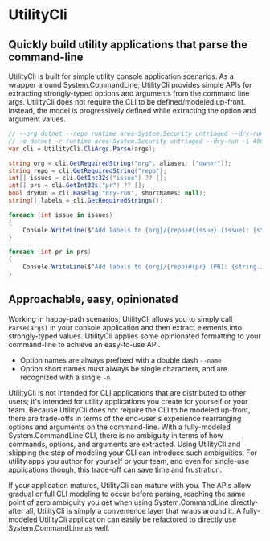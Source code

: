 # UtilityCli

## Quickly build utility applications that parse the command-line

UtilityCli is built for simple utility console application scenarios. As a wrapper around System.CommandLine, UtilityCli provides simple APIs for extracting strongly-typed options and arguments from the command line args. UtilityCli does not require the CLI to be defined/modeled up-front. Instead, the model is progressively defined while extracting the option and argument values.

```csharp
// --org dotnet --repo runtime area-System.Security untriaged --dry-run --issue 40075 --pr 40075
// -o dotnet -r runtime area-System.Security untriaged --dry-run -i 40075 -p 40075
var cli = UtilityCli.CliArgs.Parse(args);

string org = cli.GetRequiredString("org", aliases: ["owner"]);
string repo = cli.GetRequiredString("repo");
int[] issues = cli.GetInt32s("issue") ?? [];
int[] prs = cli.GetInt32s("pr") ?? [];
bool dryRun = cli.HasFlag("dry-run", shortNames: null);
string[] labels = cli.GetRequiredStrings();

foreach (int issue in issues)
{
    Console.WriteLine($"Add labels to {org}/{repo}#{issue} (issue): {string.Join(", ", labels)}");
}

foreach (int pr in prs)
{
    Console.WriteLine($"Add labels to {org}/{repo}#{pr} (PR): {string.Join(", ", labels)}");
}
```

## Approachable, easy, opinionated

Working in happy-path scenarios, UtilityCli allows you to simply call `Parse(args)` in your console application and then extract elements into strongly-typed values. UtilityCli applies some opinionated formatting to your command-line to achieve an easy-to-use API.

* Option names are always prefixed with a double dash `--name`
* Option short names must always be single characters, and are recognized with a single `-n`

UtilityCli is not intended for CLI applications that are distributed to other users; it's intended for utility applications you create for yourself or your team. Because UtilityCli does not require the CLI to be modeled up-front, there are trade-offs in terms of the end-user's experience rearranging options and arguments on the command-line. With a fully-modeled System.CommandLine CLI, there is no ambiguity in terms of how commands, options, and arguments are extracted. Using UtilityCli and skipping the step of modeling your CLI can introduce such ambiguities. For utility apps you author for yourself or your team, and even for single-use applications though, this trade-off can save time and frustration.

If your application matures, UtilityCli can mature with you. The APIs allow gradual or full CLI modeling to occur before parsing, reaching the same point of zero ambiguity you get when using System.CommandLine directly-after all, UtilityCli is simply a convenience layer that wraps around it. A fully-modeled UtilityCli application can easily be refactored to directly use System.CommandLine as well.
